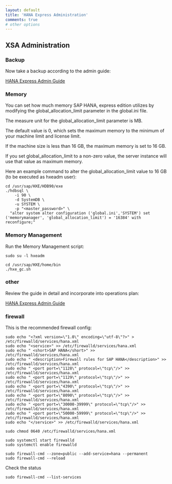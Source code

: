 ```yaml
---
layout: default
title: 'HANA Express Administration'
comments: true
# other options
---
```



## XSA Administration

### Backup

Now take a backup according to the admin guide:

[HANA Express Admin Guide](https://help.sap.com/viewer/6b94445c94ae495c83a19646e7c3fd56/2.0.00/en-US)


### Memory

You can set how much memory SAP HANA, express edition utilizes by modifying the global_allocation_limit parameter in the global.ini file.

The measure unit for the global_allocation_limit parameter is MB.

The default value is 0, which sets the maximum memory to the minimum of your machine limit and license limit.

If the machine size is less than 16 GB, the maximum memory is set to 16 GB.

If you set global_allocation_limit to a non-zero value, the server instance will use that value as maximum memory.

Here an example command to alter the global_allocation_limit value to 16 GB (to be executed as hxeadm user):

```
cd /usr/sap/HXE/HDB90/exe
./hdbsql \
	-i 90 \
	-d SystemDB \
	-u SYSTEM \
	-p "<master_password>" \
  "alter system alter configuration ('global.ini','SYSTEM') set ('memorymanager', 'global_allocation_limit') = '16384' with reconfigure;"
```


### Memory Management

Run the Memory Management script:

```
sudo su -l hxeadm

cd /usr/sap/HXE/home/bin
./hxe_gc.sh

```


### other

Review the guide in detail and incorporate into operations plan:

[HANA Express Admin Guide](https://help.sap.com/viewer/6b94445c94ae495c83a19646e7c3fd56/2.0.00/en-US)


### firewall

This is the recommended firewall config:

```
sudo echo "<?xml version=\"1.0\" encoding=\"utf-8\"?>" > /etc/firewalld/services/hana.xml
sudo echo "<service>" >> /etc/firewalld/services/hana.xml
sudo echo "	<short>SAP HANA</short>" >> /etc/firewalld/services/hana.xml
sudo echo "	<description>Firewall rules for SAP HANA</description>" >> /etc/firewalld/services/hana.xml
sudo echo "	<port port=\"1128\" protocol=\"tcp\"/>" >> /etc/firewalld/services/hana.xml
sudo echo "	<port port=\"1129\" protocol=\"tcp\"/>" >> /etc/firewalld/services/hana.xml
sudo echo "	<port port=\"4390\" protocol=\"tcp\"/>" >> /etc/firewalld/services/hana.xml
sudo echo "	<port port=\"8090\" protocol=\"tcp\"/>" >> /etc/firewalld/services/hana.xml
sudo echo "	<port port=\"30000-39999\" protocol=\"tcp\"/>" >> /etc/firewalld/services/hana.xml
sudo echo "	<port port=\"50000-59999\" protocol=\"tcp\"/>" >> /etc/firewalld/services/hana.xml
sudo echo "</service>" >> /etc/firewalld/services/hana.xml

sudo chmod 0640 /etc/firewalld/services/hana.xml

sudo systemctl start firewalld
sudo systemctl enable firewalld

sudo firewall-cmd --zone=public --add-service=hana --permanent
sudo firewall-cmd --reload
```


Check the status
```
sudo firewall-cmd --list-services
```
